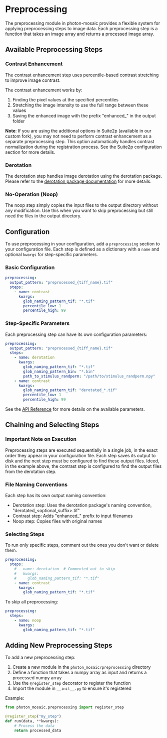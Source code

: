 # Preprocessing

The preprocessing module in photon-mosaic provides a flexible system for applying preprocessing steps to image data. Each preprocessing step is a function that takes an image array and returns a processed image array.

## Available Preprocessing Steps

### Contrast Enhancement

The contrast enhancement step uses percentile-based contrast stretching to improve image contrast.

The contrast enhancement works by:
1. Finding the pixel values at the specified percentiles
2. Stretching the image intensity to use the full range between these values
3. Saving the enhanced image with the prefix "enhanced_" in the output folder

**Note**: If you are using the additional options in Suite2p (available in our custom fork), you may not need to perform contrast enhancement as a separate preprocessing step. This option automatically handles contrast normalization during the registration process. See the Suite2p configuration section for more details.

### Derotation

The derotation step handles image derotation using the derotation package. Please refer to the [derotation package documentation](https://derotation.neuroinformatics.dev/) for more details.

### No-Operation (Noop)

The noop step simply copies the input files to the output directory without any modification. Use this when you want to skip preprocessing but still need the files in the output directory.

## Configuration

To use preprocessing in your configuration, add a `preprocessing` section to your configuration file. Each step is defined as a dictionary with a `name` and optional `kwargs` for step-specific parameters.

### Basic Configuration

```yaml
preprocessing:
  output_pattern: "preprocessed_{tiff_name}.tif"
  steps:
    - name: contrast
      kwargs:
        glob_naming_pattern_tif: "*.tif"
        percentile_low: 1
        percentile_high: 99
```

### Step-Specific Parameters

Each preprocessing step can have its own configuration parameters:

```yaml
preprocessing:
  output_pattern: "preprocessed_{tiff_name}.tif"
  steps:
    - name: derotation
      kwargs:
        glob_naming_pattern_tif: "*.tif"
        glob_naming_pattern_bin: "*.bin"
        path_to_stimulus_randperm: "/path/to/stimulus_randperm.npy"
    - name: contrast
      kwargs:
        glob_naming_pattern_tif: "derotated_*.tif"
        percentile_low: 1
        percentile_high: 99
```

See the [API Reference](api_reference.html) for more details on the available parameters.

## Chaining and Selecting Steps

### Important Note on Execution

Preprocessing steps are executed sequentially in a single job, in the exact order they appear in your configuration file. Each step saves its output to disk and the next step must be configured to find these output files. Ideed, in the example above, the contrast step is configured to find the output files from the derotation step.

### File Naming Conventions

Each step has its own output naming convention:
- Derotation step: Uses the derotation package's naming convention, "derotated_<optional_suffix>.tif"
- Contrast step: Adds "enhanced_" prefix to input filenames
- Noop step: Copies files with original names

### Selecting Steps

To run only specific steps, comment out the ones you don't want or delete them.

```yaml
preprocessing:
  steps:
    # - name: derotation  # Commented out to skip
    #   kwargs:
    #     glob_naming_pattern_tif: "*.tif"
    - name: contrast
      kwargs:
        glob_naming_pattern_tif: "*.tif"
```

To skip all preprocessing:
```yaml
preprocessing:
  steps:
    - name: noop
      kwargs:
        glob_naming_pattern_tif: "*.tif"
```

## Adding New Preprocessing Steps

To add a new preprocessing step:

1. Create a new module in the `photon_mosaic/preprocessing` directory
2. Define a function that takes a numpy array as input and returns a processed numpy array
3. Use the `@register_step` decorator to register the function
4. Import the module in `__init__.py` to ensure it's registered

Example:
```python
from photon_mosaic.preprocessing import register_step

@register_step("my_step")
def run(data, **kwargs):
    # Process the data
    return processed_data
```
